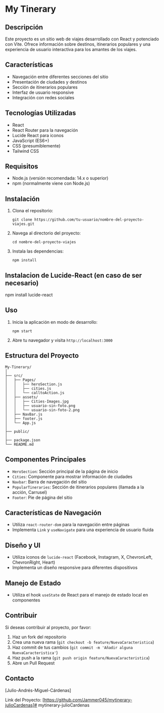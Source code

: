 # My Tinerary

## Descripción

Este proyecto es un sitio web de viajes desarrollado con React y potenciado con Vite. Ofrece información sobre destinos, itinerarios populares y una experiencia de usuario interactiva para los amantes de los viajes.

## Características

- Navegación entre diferentes secciones del sitio
- Presentación de ciudades y destinos
- Sección de itinerarios populares
- Interfaz de usuario responsive
- Integración con redes sociales

## Tecnologías Utilizadas

- React
- React Router para la navegación
- Lucide React para iconos
- JavaScript (ES6+)
- CSS (presumiblemente)
- Tailwind CSS

## Requisitos

- Node.js (versión recomendada: 14.x o superior)
- npm (normalmente viene con Node.js)

## Instalación

1. Clona el repositorio:
   ```
   git clone https://github.com/tu-usuario/nombre-del-proyecto-viajes.git
   ```
2. Navega al directorio del proyecto:
   ```
   cd nombre-del-proyecto-viajes
   ```
3. Instala las dependencias:
   ```
   npm install
   ```

## Instalacion de Lucide-React (en caso de ser necesario)

npm install lucide-react

## Uso

1. Inicia la aplicación en modo de desarrollo:
   ```
   npm start
   ```
2. Abre tu navegador y visita `http://localhost:3000`

## Estructura del Proyecto

```
My-Tinerary/
│
├── src/
│   ├── Pages/
│   │   ├── heroSection.js
│   │   ├── cities.js
│   │   └── calltoAction.js
│   ├── assets/
│   │   ├── Cities-Images.jpg
│   │   ├── usuario-sin-foto.png
│   │   └── usuario-sin-foto-2.png
│   ├── NavBar.js
│   ├── footer.js
│   └── App.js
│
├── public/
│
├── package.json
└── README.md
```

## Componentes Principales

- `HeroSection`: Sección principal de la página de inicio
- `Cities`: Componente para mostrar información de ciudades
- `Navbar`: Barra de navegación del sitio
- `PopularTineraries`: Sección de itinerarios populares (llamada a la acción, Carrusel)
- `Footer`: Pie de página del sitio

## Características de Navegación

- Utiliza `react-router-dom` para la navegación entre páginas
- Implementa `Link` y `useNavigate` para una experiencia de usuario fluida

## Diseño y UI

- Utiliza iconos de `lucide-react` (Facebook, Instagram, X, ChevronLeft, ChevronRight, Heart)
- Implementa un diseño responsive para diferentes dispositivos

## Manejo de Estado

- Utiliza el hook `useState` de React para el manejo de estado local en componentes

## Contribuir

Si deseas contribuir al proyecto, por favor:

1. Haz un fork del repositorio
2. Crea una nueva rama (`git checkout -b feature/NuevaCaracteristica`)
3. Haz commit de tus cambios (`git commit -m 'Añadir alguna NuevaCaracteristica'`)
4. Haz push a la rama (`git push origin feature/NuevaCaracteristica`)
5. Abre un Pull Request

## Contacto

[Julio-Andrés-Miguel-Cárdenas]

Link del Proyecto: [https://github.com/Jammer045/mytinerary-julioCardenas]# mytinerary-julioCardenas
